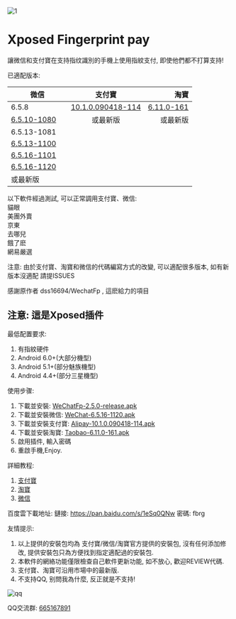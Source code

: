

![1](https://github.com/eritpchy/Xposed-Fingerprint-pay/raw/master/app/src/main/res/mipmap-xhdpi/ic_launcher.png)
# Xposed Fingerprint pay
讓微信和支付寶在支持指纹識別的手機上使用指紋支付, 即使他們都不打算支持!

已適配版本:

|微信         | 支付寶          | 淘寶  |
| ------------- |:-------------:| -----:|
| 6.5.8     | [10.1.0.090418-114](https://github.com/eritpchy/Xposed-Fingerprint-pay/releases/download/2.0.0/Alipay-10.1.0.090418-114.apk) | [6.11.0-161](https://github.com/eritpchy/Xposed-Fingerprint-pay/releases/download/2.1.0/Taobao-6.11.0-161.apk) |
| [6.5.10-1080](https://github.com/eritpchy/Xposed-Fingerprint-pay/releases/download/1.3/weixin6510.apk)     |    或最新版  |  或最新版 |
|  6.5.13-1081     |    |    |
| [6.5.13-1100](https://github.com/eritpchy/Xposed-Fingerprint-pay/releases/download/1.4.1/WeChat-6.5.13-1100.apk) |      |    |
| [6.5.16-1101](https://github.com/eritpchy/Xposed-Fingerprint-pay/releases/download/2.4.0/WeChat-6.5.16-1101.apk) |      |    |
| [6.5.16-1120](https://github.com/eritpchy/Xposed-Fingerprint-pay/releases/download/2.3.0/WeChat-6.5.16-1120.apk) |      |    |
|  或最新版 |      |    |

以下軟件經過測試, 可以正常調用支付寶、微信:\
貓眼\
美團外賣\
京東\
去哪兒\
餓了麽\
網易嚴選

注意: 由於支付寶、淘寶和微信的代碼編寫方式的改變, 可以適配很多版本, 如有新版本沒適配 請提ISSUES


感謝原作者 dss16694/WechatFp , 這麽給力的項目

## 注意: 這是Xposed插件

最低配置要求:
1. 有指紋硬件
2. Android 6.0+(大部分機型)
3. Android 5.1+(部分魅族機型)
4. Android 4.4+(部分三星機型)
 

使用步骤:
1. 下載並安裝: [WeChatFp-2.5.0-release.apk](https://github.com/eritpchy/Xposed-Fingerprint-pay/releases/download/2.5.0/WeChatFp-2.5.0-release.apk)
2. 下載並安裝微信: [WeChat-6.5.16-1120.apk](https://github.com/eritpchy/Xposed-Fingerprint-pay/releases/download/2.3.0/WeChat-6.5.16-1120.apk)
3. 下載並安裝支付寶: [Alipay-10.1.0.090418-114.apk](https://github.com/eritpchy/Xposed-Fingerprint-pay/releases/download/2.0.0/Alipay-10.1.0.090418-114.apk)
4. 下載並安裝淘寶: [Taobao-6.11.0-161.apk](https://github.com/eritpchy/Xposed-Fingerprint-pay/releases/download/2.1.0/Taobao-6.11.0-161.apk)
5. 啟用插件, 輸入密碼
6. 重啟手機,Enjoy.

詳細教程:
1. [支付寶](https://github.com/eritpchy/Xposed-Fingerprint-pay/tree/master/doc/Alipay)
1. [淘寶](https://github.com/eritpchy/Xposed-Fingerprint-pay/tree/master/doc/Taobao)
1. [微信](https://github.com/eritpchy/Xposed-Fingerprint-pay/tree/master/doc/WeChat)

百度雲下載地址:
鏈接: https://pan.baidu.com/s/1eSq0QNw 密碼: fbrg

友情提示: 
1. 以上提供的安裝包均為 支付寶/微信/淘寶官方提供的安裝包, 沒有任何添加修改, 提供安裝包只為方便找到指定適配過的安裝包.
2. 本軟件的網絡功能僅限檢查自己軟件更新功能, 如不放心, 歡迎REVIEW代碼.
3. 支付寶、淘寶可沿用市場中的最新版.
4. 不支持QQ, 别問我為什麼, 反正就是不支持!

![qq](https://github.com/eritpchy/Xposed-Fingerprint-pay/raw/master/doc/qqGroup.png)

QQ交流群: [665167891](http://shang.qq.com/wpa/qunwpa?idkey=91c2cd8f14532413701607c364f03f43afa1539a24b96b8907c92f3c018894e5)
